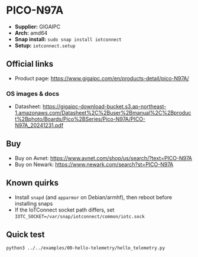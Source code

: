 # PICO-N97A

- **Supplier:** GIGAIPC
- **Arch:** amd64
- **Snap install:** `sudo snap install iotconnect`
- **Setup:** `iotconnect.setup`

## Official links
- Product page: https://www.gigaipc.com/en/products-detail/pico-N97A/

### OS images & docs
- Datasheet: https://gigaipc-download-bucket.s3.ap-northeast-1.amazonaws.com/Datasheet%2C%2Buser%2Bmanual%2C%2Bproduct%2Bphoto/Boards/Pico%2BSeries/Pico-N97A/PICO-N97A_20241231.pdf

## Buy
- Buy on Avnet: https://www.avnet.com/shop/us/search/?text=PICO-N97A
- Buy on Newark: https://www.newark.com/search?st=PICO-N97A

## Known quirks
- Install `snapd` (and `apparmor` on Debian/armhf), then reboot before installing snaps
- If the IoTConnect socket path differs, set `IOTC_SOCKET=/var/snap/iotconnect/common/iotc.sock`

## Quick test
```bash
python3 ../../examples/00-hello-telemetry/hello_telemetry.py
```